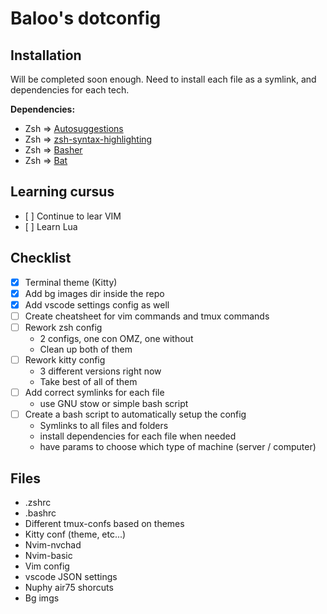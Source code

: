 # Baloo's dotconfig

## Installation
Will be completed soon enough.
Need to install each file as a symlink, and dependencies for each tech.

**Dependencies:**
- Zsh => [Autosuggestions](https://github.com/zsh-users/zsh-autosuggestions/blob/master/INSTALL.md)
- Zsh => [zsh-syntax-highlighting](https://github.com/zsh-users/zsh-syntax-highlighting/blob/master/INSTALL.md)
- Zsh => [Basher](https://github.com/basherpm/basher)
- Zsh => [Bat](https://github.com/sharkdp/bat)

## Learning cursus
- [ ] Continue to lear VIM
- [ ] Learn Lua

## Checklist
- [x] Terminal theme (Kitty)
- [x] Add bg images dir inside the repo
- [x] Add vscode settings config as well
- [ ] Create cheatsheet for vim commands and tmux commands
- [ ] Rework zsh config
    - 2 configs, one con OMZ, one without
    - Clean up both of them
- [ ] Rework kitty config
    - 3 different versions right now
    - Take best of all of them
- [ ] Add correct symlinks for each file
    - use GNU stow or simple bash script
- [ ] Create a bash script to automatically setup the config
    - Symlinks to all files and folders
    - install dependencies for each file when needed
    - have params to choose which type of machine (server / computer)

## Files
- .zshrc
- .bashrc
- Different tmux-confs based on themes
- Kitty conf (theme, etc...)
- Nvim-nvchad
- Nvim-basic
- Vim config
- vscode JSON settings
- Nuphy air75 shorcuts
- Bg imgs

